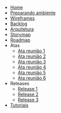 <!-- * [Home](/) -->
* [Home](README.md)
* [Preparando ambiente](preparandoambiente.md)
* [Wireframes](wireframe.md)
* [Backlog](backlog.md)
* [Arquitetura](arquitetura.md)
* [Storymap](storymap.md)
* [Roadmap](roadmap.md)
* Atas
    * [Ata reunião 1](/atas/ata-reuniao1.md)
    * [Ata reunião 2](/atas/ata-reuniao2.md)
    * [Ata reunião 3](/atas/ata-reuniao3.md)
    * [Ata reunião 4](/atas/ata-reuniao4.md)
    * [Ata reunião 5](/atas/ata-reuniao5.md)
    * [Ata reunião 6](/atas/ata-reuniao6.md)
* Releases
    * [Release 1](/releases/release1.md)
    * [Release 2](/releases/release2.md)
    * [Release 3](/releases/release3.md)
* [Tutoriais](tutorialmarcadores.md)
